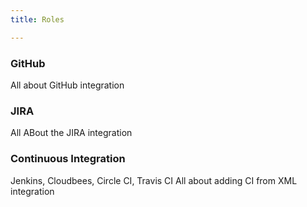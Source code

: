 ```yaml
---
title: Roles

---
```


### GitHub

All about GitHub integration

### JIRA

All ABout the JIRA integration

### Continuous Integration

Jenkins, Cloudbees, Circle CI, Travis CI
All about adding CI from XML integration
